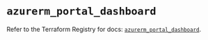 # `azurerm_portal_dashboard`

Refer to the Terraform Registry for docs: [`azurerm_portal_dashboard`](https://registry.terraform.io/providers/hashicorp/azurerm/3.102.0/docs/resources/portal_dashboard).
